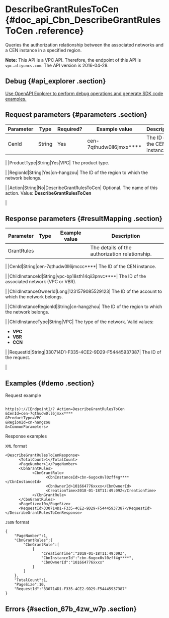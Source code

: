 # DescribeGrantRulesToCen {#doc_api_Cbn_DescribeGrantRulesToCen .reference}

Queries the authorization relationship between the associated networks and a CEN instance in a specified region.

**Note:** This API is a VPC API. Therefore, the endpoint of this API is `vpc.aliyuncs.com`. The API version is 2016-04-28.

## Debug {#api_explorer .section}

[Use OpenAPI Explorer to perform debug operations and generate SDK code examples.](https://api.aliyun.com/#product=Cbn&api=DescribeGrantRulesToCen&type=RPC&version=2017-09-12)

## Request parameters {#parameters .section}

|Parameter|Type|Required?|Example value|Description|
|---------|----|---------|-------------|-----------|
|CenId|String|Yes|cen-7qthudw0ll6jmxx\*\*\*\*| The ID of the CEN instance.

 |
|ProductType|String|Yes|VPC| The product type.

 |
|RegionId|String|Yes|cn-hangzou| The ID of the region to which the network belongs.

 |
|Action|String|No|DescribeGrantRulesToCen| Optional. The name of this action. Value: **DescribeGrantRulesToCen**

 |

## Response parameters {#resultMapping .section}

|Parameter|Type|Example value|Description|
|---------|----|-------------|-----------|
|GrantRules| | | The details of the authorization relationship.

 |
|CenId|String|cen-7qthudw0ll6jmccc\*\*\*\*| The ID of the CEN instance.

 |
|ChildInstanceId|String|vpc-bp18sth14qii3pnvc\*\*\*\*| The ID of the associated network \(VPC or VBR\).

 |
|ChildInstanceOwnerId|Long|1231579085529123| The ID of the account to which the network belongs.

 |
|ChildInstanceRegionId|String|cn-hangzhou| The ID of the region to which the network belongs.

 |
|ChildInstanceType|String|VPC| The type of the network. Valid values:

 -   **VPC**
-   **VBR**
-   **CCN**

 |
|RequestId|String|330714D1-F335-4CE2-9D29-F54445937387| The ID of the request.

 |

## Examples {#demo .section}

Request example

``` {#request_demo}

http(s)://[Endpoint]/? Action=DescribeGrantRulesToCen
&CenId=cen-7qthudw0ll6jmxx****
&ProductType=VPC
&RegionId=cn-hangzou
&<CommonParameters>

```

Response examples

`XML` format

``` {#xml_return_success_demo}
<DescribeGrantRulesToCenResponse>
      <TotalCount>1</TotalCount>
      <PageNumber>1</PageNumber>
      <CbnGrantRules>
            <CbnGrantRule>
                  <CbnInstanceId>cbn-6ugox0vl0zff4g****</CbnInstanceId>
                  <CbnOwnerId>101664776xxxx</CbnOwnerId>
                  <CreationTime>2018-01-18T11:49:09Z</CreationTime>
            </CbnGrantRule>
      </CbnGrantRules>
      <PageSize>10</PageSize>
      <RequestId>330714D1-F335-4CE2-9D29-F54445937387</RequestId>
</DescribeGrantRulesToCenResponse>
```

`JSON` format

``` {#json_return_success_demo}
{
	"PageNumber":1,
	"CbnGrantRules":{
		"CbnGrantRule":[
			{
				"CreationTime":"2018-01-18T11:49:09Z",
				"CbnInstanceId":"cbn-6ugox0vl0zff4g****",
				"CbnOwnerId":"101664776xxxx"
			}
		]
	},
	"TotalCount":1,
	"PageSize":10,
	"RequestId":"330714D1-F335-4CE2-9D29-F54445937387"
}
```

## Errors {#section_67b_4zw_w7p .section}

